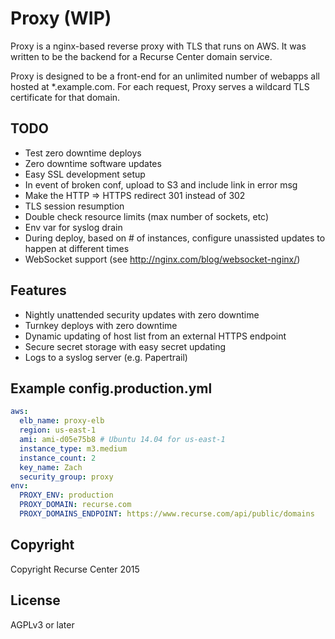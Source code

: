 # Proxy (WIP)

Proxy is a nginx-based reverse proxy with TLS that runs on AWS. It was written to be the backend for a Recurse Center domain service.

Proxy is designed to be a front-end for an unlimited number of webapps all hosted at \*.example.com. For each request, Proxy serves a wildcard TLS certificate for that domain.

## TODO

- Test zero downtime deploys
- Zero downtime software updates
- Easy SSL development setup
- In event of broken conf, upload to S3 and include link in error msg
- Make the HTTP => HTTPS redirect 301 instead of 302
- TLS session resumption
- Double check resource limits (max number of sockets, etc)
- Env var for syslog drain
- During deploy, based on # of instances, configure unassisted updates to happen at different times
- WebSocket support (see http://nginx.com/blog/websocket-nginx/)

## Features

- Nightly unattended security updates with zero downtime
- Turnkey deploys with zero downtime
- Dynamic updating of host list from an external HTTPS endpoint
- Secure secret storage with easy secret updating
- Logs to a syslog server (e.g. Papertrail)

## Example config.production.yml

```yml
aws:
  elb_name: proxy-elb
  region: us-east-1
  ami: ami-d05e75b8 # Ubuntu 14.04 for us-east-1
  instance_type: m3.medium
  instance_count: 2
  key_name: Zach
  security_group: proxy
env:
  PROXY_ENV: production
  PROXY_DOMAIN: recurse.com
  PROXY_DOMAINS_ENDPOINT: https://www.recurse.com/api/public/domains
```

## Copyright

Copyright Recurse Center 2015

## License

AGPLv3 or later

